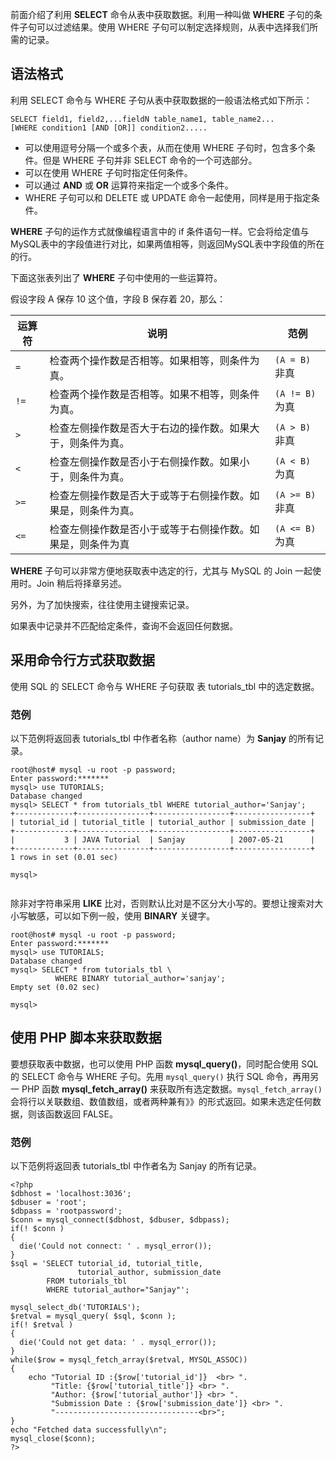 前面介绍了利用 **SELECT** 命令从表中获取数据。利用一种叫做 **WHERE** 子句的条件子句可以过滤结果。使用 WHERE 子句可以制定选择规则，从表中选择我们所需的记录。   


## 语法格式  

利用 SELECT 命令与 WHERE 子句从表中获取数据的一般语法格式如下所示：       

```
SELECT field1, field2,...fieldN table_name1, table_name2...
[WHERE condition1 [AND [OR]] condition2.....

```  

- 可以使用逗号分隔一个或多个表，从而在使用 WHERE 子句时，包含多个条件。但是 WHERE 子句并非 SELECT 命令的一个可选部分。   
- 可以在使用 WHERE 子句时指定任何条件。  
- 可以通过 **AND** 或 **OR** 运算符来指定一个或多个条件。  
- WHERE 子句可以和 DELETE 或 UPDATE 命令一起使用，同样是用于指定条件。  

**WHERE** 子句的运作方式就像编程语言中的 if 条件语句一样。它会将给定值与MySQL表中的字段值进行对比，如果两值相等，则返回MySQL表中字段值的所在的行。  

下面这张表列出了 **WHERE** 子句中使用的一些运算符。   

假设字段 A 保存 10 这个值，字段 B 保存着 20，那么：   


|运算符|说明|范例|
|---|---|---|
|`=`|检查两个操作数是否相等。如果相等，则条件为真。|`(A = B)`非真| 
|`!=`|检查两个操作数是否相等。如果不相等，则条件为真。|`(A != B)`为真|
|`>`|检查左侧操作数是否大于右边的操作数。如果大于，则条件为真。|`(A > B)`非真|  
|`<`|检查左侧操作数是否小于右侧操作数。如果小于，则条件为真。|`(A < B)`为真|  
|`>=`|检查左侧操作数是否大于或等于右侧操作数。如果是，则条件为真。|`(A >= B)`非真|
|`<=`|检查左侧操作数是否小于或等于右侧操作数。如果是，则条件为真|`(A <= B)`为真|  



**WHERE** 子句可以非常方便地获取表中选定的行，尤其与 MySQL 的 Join 一起使用时。Join 稍后将择章另述。   

另外，为了加快搜索，往往使用主键搜索记录。   

如果表中记录并不匹配给定条件，查询不会返回任何数据。     

## 采用命令行方式获取数据      

使用 SQL 的 SELECT 命令与 WHERE 子句获取 表 tutorials_tbl 中的选定数据。   


### 范例  

以下范例将返回表 tutorials_tbl 中作者名称（author name）为 **Sanjay** 的所有记录。   

```
root@host# mysql -u root -p password;
Enter password:*******
mysql> use TUTORIALS;
Database changed
mysql> SELECT * from tutorials_tbl WHERE tutorial_author='Sanjay';
+-------------+----------------+-----------------+-----------------+
| tutorial_id | tutorial_title | tutorial_author | submission_date |
+-------------+----------------+-----------------+-----------------+
|           3 | JAVA Tutorial  | Sanjay          | 2007-05-21      |
+-------------+----------------+-----------------+-----------------+
1 rows in set (0.01 sec)

mysql>
  

```


除非对字符串采用 **LIKE** 比对，否则默认比对是不区分大小写的。要想让搜索对大小写敏感，可以如下例一般，使用 **BINARY** 关键字。     

```
root@host# mysql -u root -p password;
Enter password:*******
mysql> use TUTORIALS;
Database changed
mysql> SELECT * from tutorials_tbl \
          WHERE BINARY tutorial_author='sanjay';
Empty set (0.02 sec)

mysql>

```


## 使用 PHP 脚本来获取数据   

要想获取表中数据，也可以使用 PHP 函数 **mysql_query()**，同时配合使用 SQL 的 SELECT 命令与 WHERE 子句。先用 `mysql_query()` 执行 SQL 命令，再用另一 PHP 函数 **mysql_fetch_array()** 来获取所有选定数据。`mysql_fetch_array()` 会将行以关联数组、数值数组，或者两种兼有》》的形式返回。如果未选定任何数据，则该函数返回 FALSE。  

### 范例  

以下范例将返回表 tutorials_tbl 中作者名为 Sanjay 的所有记录。  

```
<?php
$dbhost = 'localhost:3036';
$dbuser = 'root';
$dbpass = 'rootpassword';
$conn = mysql_connect($dbhost, $dbuser, $dbpass);
if(! $conn )
{
  die('Could not connect: ' . mysql_error());
}
$sql = 'SELECT tutorial_id, tutorial_title, 
               tutorial_author, submission_date
        FROM tutorials_tbl
        WHERE tutorial_author="Sanjay"';

mysql_select_db('TUTORIALS');
$retval = mysql_query( $sql, $conn );
if(! $retval )
{
  die('Could not get data: ' . mysql_error());
}
while($row = mysql_fetch_array($retval, MYSQL_ASSOC))
{
    echo "Tutorial ID :{$row['tutorial_id']}  <br> ".
         "Title: {$row['tutorial_title']} <br> ".
         "Author: {$row['tutorial_author']} <br> ".
         "Submission Date : {$row['submission_date']} <br> ".
         "--------------------------------<br>";
} 
echo "Fetched data successfully\n";
mysql_close($conn);
?>
```








